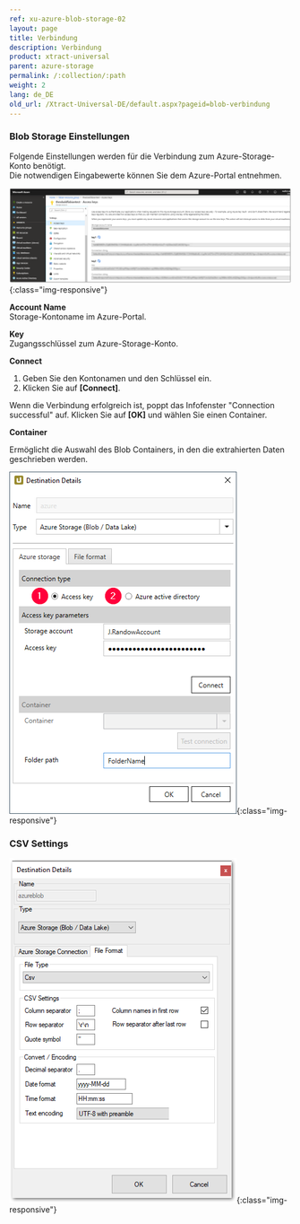```yaml
---
ref: xu-azure-blob-storage-02
layout: page
title: Verbindung
description: Verbindung
product: xtract-universal
parent: azure-storage
permalink: /:collection/:path
weight: 2
lang: de_DE
old_url: /Xtract-Universal-DE/default.aspx?pageid=blob-verbindung
---
```




### Blob Storage Einstellungen

Folgende Einstellungen werden für die Verbindung zum Azure-Storage-Konto benötigt.  
Die notwendigen Eingabewerte können Sie dem Azure-Portal entnehmen.

![azure-blob-access-keys](/img/content/azure-blob-access-keys.png){:class="img-responsive"}

**Account Name**<br>
Storage-Kontoname im Azure-Portal.

**Key**<br>
Zugangsschlüssel zum Azure-Storage-Konto.  

**Connect**<br>
1. Geben Sie den Kontonamen und den Schlüssel ein.
2. Klicken Sie auf **[Connect]**.

Wenn die Verbindung erfolgreich ist, poppt das Infofenster "Connection successful" auf. Klicken Sie auf **[OK]** und 
wählen Sie einen Container.

**Container**<br>

Ermöglicht die Auswahl des Blob Containers, in den die extrahierten Daten geschrieben werden.

![xu-azure-blob-con-01](/img/content/xu-azure-blob-con-01_.png){:class="img-responsive"}

### CSV Settings

![azure_blob_destination_settings_csv_settings](/img/content/xu-azure-blob-con-04.png){:class="img-responsive"}

 
